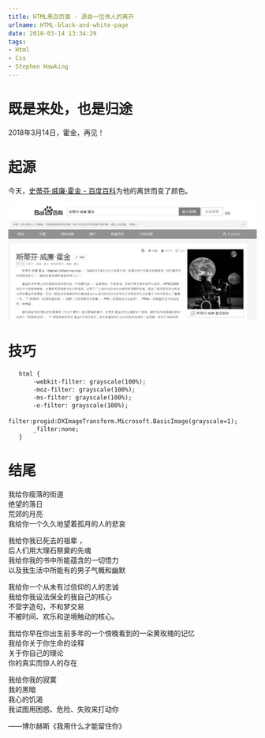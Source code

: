 ```yaml
---
title: HTML黑白页面 - 源自一位伟人的离开
urlname: HTML-black-and-white-page
date: 2018-03-14 13:34:29
tags: 
- Html
- Css
- Stephen Hawking
---
```

既是来处，也是归途
=========

2018年3月14日，霍金，再见！


<!--more-->


起源
==

今天，[史蒂芬·威廉·霍金 \- 百度百科](https://baike.baidu.com/item/%E6%96%AF%E8%92%82%E8%8A%AC%C2%B7%E5%A8%81%E5%BB%89%C2%B7%E9%9C%8D%E9%87%91/950423)为他的离世而变了颜色。

![StephenHawkingBaidu.jpg](/uploads/StephenHawkingBaidu.jpg "StephenHawkingBaidu.jpg")

技巧
==

    
       html {
           -webkit-filter: grayscale(100%);
           -moz-filter: grayscale(100%);
           -ms-filter: grayscale(100%);
           -o-filter: grayscale(100%);
           filter:progid:DXImageTransform.Microsoft.BasicImage(grayscale=1); 
           _filter:none;
       }
    

结尾
==

我给你瘦落的街道  
绝望的落日  
荒郊的月亮  
我给你一个久久地望着孤月的人的悲哀

我给你我已死去的祖辈 ，  
后人们用大理石祭奠的先魂  
我给你我的书中所能蕴含的一切悟力  
以及我生活中所能有的男子气概和幽默

我给你一个从未有过信仰的人的忠诚  
我给你我设法保全的我自己的核心  
不营字造句，不和梦交易  
不被时间、欢乐和逆境触动的核心。

我给你早在你出生前多年的一个傍晚看到的一朵黄玫瑰的记忆  
我给你关于你生命的诠释  
关于你自己的理论  
你的真实而惊人的存在

我给你我的寂寞  
我的黑暗  
我心的饥渴  
我试图用困惑、危险、失败来打动你

——博尔赫斯《我用什么才能留住你》